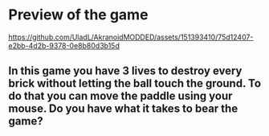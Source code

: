 # Preview of the game

https://github.com/UladL/AkranoidMODDED/assets/151393410/75d12407-e2bb-4d2b-9378-0e8b80d3b15d

## In this game you have 3 lives to destroy every brick without letting the ball touch the ground. To do that you can move the paddle using your mouse. Do you have what it takes to bear the game?
